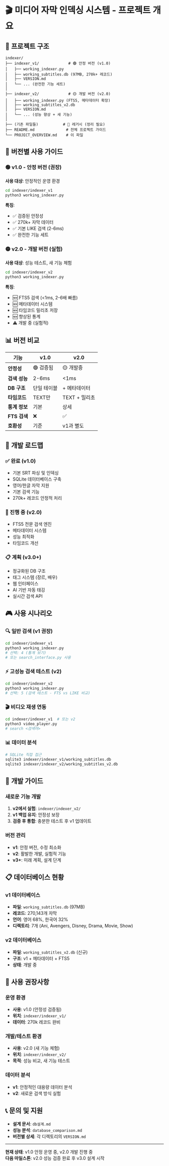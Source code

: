 # 🎬 미디어 자막 인덱싱 시스템 - 프로젝트 개요

## 📁 프로젝트 구조

```
indexer/
├── indexer_v1/             # 🟢 안정 버전 (v1.0)
│   ├── working_indexer.py
│   ├── working_subtitles.db (97MB, 270k+ 레코드)
│   ├── VERSION.md
│   └── ... (완전한 기능 세트)
│
├── indexer_v2/             # 🟡 개발 버전 (v2.0)
│   ├── working_indexer.py (FTS5, 메타데이터 확장)
│   ├── working_subtitles_v2.db
│   ├── VERSION.md
│   └── ... (성능 향상 + 새 기능)
│
├── (기존 파일들)           # 🔴 레거시 (정리 필요)
├── README.md              # 전체 프로젝트 가이드
└── PROJECT_OVERVIEW.md    # 이 파일
```

## 🎯 버전별 사용 가이드

### 🟢 v1.0 - 안정 버전 (권장)
**사용 대상**: 안정적인 운영 환경
```bash
cd indexer/indexer_v1
python3 working_indexer.py
```

**특징**:
- ✅ 검증된 안정성
- ✅ 270k+ 자막 데이터
- ✅ 기본 LIKE 검색 (2-6ms)
- ✅ 완전한 기능 세트

### 🟡 v2.0 - 개발 버전 (실험)
**사용 대상**: 성능 테스트, 새 기능 체험
```bash
cd indexer/indexer_v2  
python3 working_indexer.py
```

**특징**:
- 🆕 FTS5 검색 (<1ms, 2-6배 빠름)
- 🆕 메타데이터 시스템
- 🆕 타임코드 밀리초 저장
- 🆕 향상된 통계
- ⚠️ 개발 중 (실험적)

## 📊 버전 비교

| 기능 | v1.0 | v2.0 |
|------|------|------|
| **안정성** | 🟢 검증됨 | 🟡 개발중 |
| **검색 성능** | 2-6ms | <1ms |
| **DB 구조** | 단일 테이블 | + 메타데이터 |
| **타임코드** | TEXT만 | TEXT + 밀리초 |
| **통계 정보** | 기본 | 상세 |
| **FTS 검색** | ❌ | ✅ |
| **호환성** | 기준 | v1과 별도 |

## 🚀 개발 로드맵

### ✅ 완료 (v1.0)
- 기본 SRT 파싱 및 인덱싱
- SQLite 데이터베이스 구축
- 영어/한글 자막 지원
- 기본 검색 기능
- 270k+ 레코드 안정적 처리

### 🔄 진행 중 (v2.0)
- FTS5 전문 검색 엔진
- 메타데이터 시스템
- 성능 최적화
- 타임코드 개선

### 📋 계획 (v3.0+)
- 정규화된 DB 구조
- 태그 시스템 (장르, 배우)
- 웹 인터페이스
- AI 기반 자동 태깅
- 실시간 검색 API

## 🎮 사용 시나리오

### 🔍 일반 검색 (v1 권장)
```bash
cd indexer/indexer_v1
python3 working_indexer.py
# 선택: 4 (통계 보기)
# 또는 search_interface.py 사용
```

### ⚡ 고성능 검색 테스트 (v2)
```bash
cd indexer/indexer_v2
python3 working_indexer.py
# 선택: 5 (검색 테스트 - FTS vs LIKE 비교)
```

### 🎬 비디오 재생 연동
```bash
cd indexer/indexer_v1  # 또는 v2
python3 video_player.py
# search <검색어>
```

### 📊 데이터 분석
```bash
# SQLite 직접 접근
sqlite3 indexer/indexer_v1/working_subtitles.db
sqlite3 indexer/indexer_v2/working_subtitles_v2.db
```

## 🔧 개발 가이드

### 새로운 기능 개발
1. **v2에서 실험**: `indexer/indexer_v2/`
2. **v1 백업 유지**: 안정성 보장
3. **검증 후 통합**: 충분한 테스트 후 v1 업데이트

### 버전 관리
- **v1**: 안정 버전, 수정 최소화
- **v2**: 활발한 개발, 실험적 기능
- **v3+**: 미래 계획, 설계 단계

## 📋 데이터베이스 현황

### v1 데이터베이스
- **파일**: `working_subtitles.db` (97MB)
- **레코드**: 270,143개 자막
- **언어**: 영어 68%, 한국어 32%
- **디렉토리**: 7개 (Ani, Avengers, Disney, Drama, Movie, Show)

### v2 데이터베이스  
- **파일**: `working_subtitles_v2.db` (신규)
- **구조**: v1 + 메타데이터 + FTS5
- **상태**: 개발 중

## 🎯 사용 권장사항

### 운영 환경
- **사용**: v1.0 (안정성 검증됨)
- **위치**: `indexer/indexer_v1/`
- **데이터**: 270k 레코드 완비

### 개발/테스트 환경
- **사용**: v2.0 (새 기능 체험)
- **위치**: `indexer/indexer_v2/`
- **목적**: 성능 비교, 새 기능 테스트

### 데이터 분석
- **v1**: 안정적인 대용량 데이터 분석
- **v2**: 새로운 검색 방식 실험

## 📞 문의 및 지원

- **설계 문서**: `db설계.md`
- **성능 분석**: `database_comparison.md`
- **버전별 상세**: 각 디렉토리의 `VERSION.md`

---

**현재 상태**: v1.0 안정 운영 중, v2.0 개발 진행 중  
**다음 마일스톤**: v2.0 성능 검증 완료 후 v3.0 설계 시작
